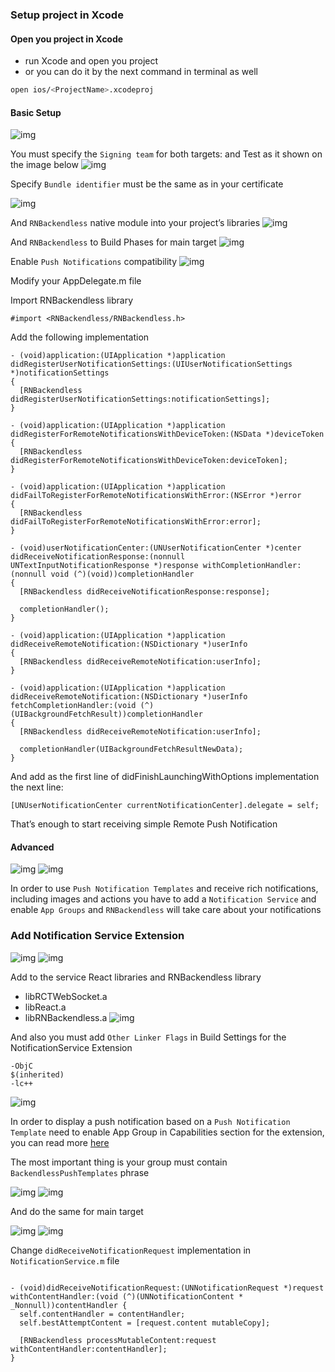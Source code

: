 
### Setup project in Xcode

#### Open you project in Xcode 
- run Xcode and open you project 
- or you can do it by the next command in terminal as well 
````bash
open ios/<ProjectName>.xcodeproj
````

#### Basic Setup
![img](./phone1.png)

You must specify the `Signing team` for both targets: <ProjectName> and <ProjectName>Test as it shown on the image below
![img](./signing-dev-team.png)

Specify `Bundle identifier` must be the same as in your certificate 
 
![img](./bundle-identifier.png)

And `RNBackendless` native module into your project’s libraries 
![img](./link-binary-library.png)

And `RNBackendless` to Build Phases for main target
![img](./add-binary-library.png)

Enable `Push Notifications` compatibility
![img](./enable-push-notifications-compatibility.png)

Modify your AppDelegate.m file

Import RNBackendless library

```` 
#import <RNBackendless/RNBackendless.h>
````

Add the following implementation
```` 
- (void)application:(UIApplication *)application didRegisterUserNotificationSettings:(UIUserNotificationSettings *)notificationSettings
{
  [RNBackendless didRegisterUserNotificationSettings:notificationSettings];
}

- (void)application:(UIApplication *)application didRegisterForRemoteNotificationsWithDeviceToken:(NSData *)deviceToken
{
  [RNBackendless didRegisterForRemoteNotificationsWithDeviceToken:deviceToken];
}

- (void)application:(UIApplication *)application didFailToRegisterForRemoteNotificationsWithError:(NSError *)error
{
  [RNBackendless didFailToRegisterForRemoteNotificationsWithError:error];
}

- (void)userNotificationCenter:(UNUserNotificationCenter *)center didReceiveNotificationResponse:(nonnull UNTextInputNotificationResponse *)response withCompletionHandler:(nonnull void (^)(void))completionHandler
{
  [RNBackendless didReceiveNotificationResponse:response];
  
  completionHandler();
}

- (void)application:(UIApplication *)application didReceiveRemoteNotification:(NSDictionary *)userInfo
{
  [RNBackendless didReceiveRemoteNotification:userInfo];
}

- (void)application:(UIApplication *)application didReceiveRemoteNotification:(NSDictionary *)userInfo
fetchCompletionHandler:(void (^)(UIBackgroundFetchResult))completionHandler
{
  [RNBackendless didReceiveRemoteNotification:userInfo];
  
  completionHandler(UIBackgroundFetchResultNewData);
}
````

And add as the first line of didFinishLaunchingWithOptions implementation the next line:

````
[UNUserNotificationCenter currentNotificationCenter].delegate = self;
````

That’s enough to start receiving simple Remote Push Notification

#### Advanced
![img](./phone2.png) ![img](./phone3.png)

In order to use `Push Notification Templates` and receive rich notifications, including images and actions you have to add a `Notification Service` and enable `App Groups` and `RNBackendless` will take care about your notifications

### Add Notification Service Extension
![img](./add-notification-service-1.png)
![img](./add-notification-service-2.png)

Add to the service React libraries and RNBackendless library
- libRCTWebSocket.a
- libReact.a
- libRNBackendless.a
![img](./add-notification-service-3.png)

And also you must add `Other Linker Flags` in Build Settings for the NotificationService Extension
````
-ObjC
$(inherited)
-lc++
````
![img](./other-linker-flags.png)

In order to display a push notification based on a `Push Notification Template` need to enable App Group in Capabilities section for the extension, you can read more [here](https://backendless.com/docs/ios/push_xcode_setup_for_apn.html)

The most important thing is your group must contain `BackendlessPushTemplates` phrase   

![img](./add-notification-service-4.png)
![img](./add-notification-service-5.png)

And do the same for main target

![img](./add-notification-service-6.png)
![img](./add-notification-service-7.png)

Change `didReceiveNotificationRequest` implementation in `NotificationService.m` file 

````

- (void)didReceiveNotificationRequest:(UNNotificationRequest *)request withContentHandler:(void (^)(UNNotificationContent * _Nonnull))contentHandler {
  self.contentHandler = contentHandler;
  self.bestAttemptContent = [request.content mutableCopy];
  
  [RNBackendless processMutableContent:request withContentHandler:contentHandler];
}

````
